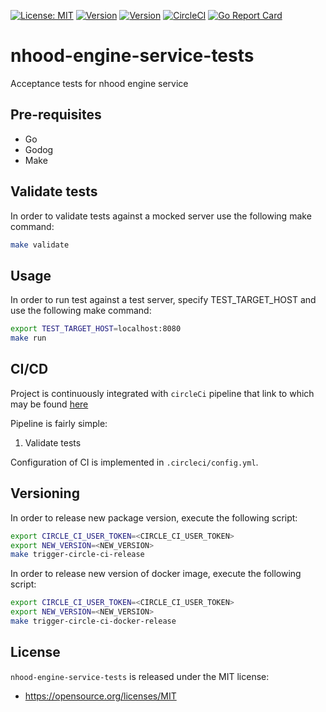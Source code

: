 [![License: MIT](https://img.shields.io/badge/License-MIT-yellow.svg)](https://opensource.org/licenses/MIT)
[![Version](https://img.shields.io/badge/package-v0.0.2-blue.svg?maxAge=2592000)](https://github.com/nhood-org/nhood-engine-service-tests/releases/tag/v0.0.2)
[![Version](https://img.shields.io/badge/docker-v0.0.2-blue.svg?maxAge=2592000)](https://github.com/nhood-org/repository/packages/199509)
[![CircleCI](https://circleci.com/gh/nhood-org/nhood-engine-service-tests.svg?style=shield)](https://circleci.com/gh/nhood-org/nhood-engine-service-tests)
[![Go Report Card](https://goreportcard.com/badge/github.com/nhood-org/nhood-engine-service-tests)](https://goreportcard.com/report/github.com/nhood-org/nhood-engine-service-tests)

# nhood-engine-service-tests

Acceptance tests for nhood engine service

## Pre-requisites

- Go
- Godog
- Make

## Validate tests

In order to validate tests against a mocked server use the following make command:

```bash
make validate
```

## Usage

In order to run test against a test server, specify TEST_TARGET_HOST and use the following make command:

```bash
export TEST_TARGET_HOST=localhost:8080
make run
```

## CI/CD

Project is continuously integrated with `circleCi` pipeline that link to which may be found [here](https://circleci.com/gh/nhood-org/workflows/nhood-engine-service-tests)

Pipeline is fairly simple:

1. Validate tests

Configuration of CI is implemented in `.circleci/config.yml`.

## Versioning

In order to release new package version, execute the following script:

```bash
export CIRCLE_CI_USER_TOKEN=<CIRCLE_CI_USER_TOKEN>
export NEW_VERSION=<NEW_VERSION>
make trigger-circle-ci-release
```

In order to release new version of docker image, execute the following script:

```bash
export CIRCLE_CI_USER_TOKEN=<CIRCLE_CI_USER_TOKEN>
export NEW_VERSION=<NEW_VERSION>
make trigger-circle-ci-docker-release
```

## License

`nhood-engine-service-tests` is released under the MIT license:
- https://opensource.org/licenses/MIT
